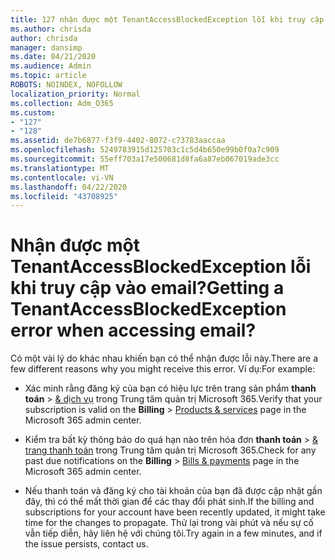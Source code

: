 ```yaml
---
title: 127 nhận được một TenantAccessBlockedException lỗi khi truy cập vào email?
ms.author: chrisda
author: chrisda
manager: dansimp
ms.date: 04/21/2020
ms.audience: Admin
ms.topic: article
ROBOTS: NOINDEX, NOFOLLOW
localization_priority: Normal
ms.collection: Adm_O365
ms.custom:
- "127"
- "128"
ms.assetid: de7b6877-f3f9-4402-8072-c73783aaccaa
ms.openlocfilehash: 5249783915d125703c1c5d4b650e99b0f0a7c909
ms.sourcegitcommit: 55eff703a17e500681d8fa6a87eb067019ade3cc
ms.translationtype: MT
ms.contentlocale: vi-VN
ms.lasthandoff: 04/22/2020
ms.locfileid: "43708925"
---
```

# <a name="getting-a-tenantaccessblockedexception-error-when-accessing-email"></a><span data-ttu-id="519f8-102">Nhận được một TenantAccessBlockedException lỗi khi truy cập vào email?</span><span class="sxs-lookup"><span data-stu-id="519f8-102">Getting a TenantAccessBlockedException error when accessing email?</span></span>

<span data-ttu-id="519f8-103">Có một vài lý do khác nhau khiến bạn có thể nhận được lỗi này.</span><span class="sxs-lookup"><span data-stu-id="519f8-103">There are a few different reasons why you might receive this error.</span></span> <span data-ttu-id="519f8-104">Ví dụ:</span><span class="sxs-lookup"><span data-stu-id="519f8-104">For example:</span></span>

- <span data-ttu-id="519f8-105">Xác minh rằng đăng ký của bạn có hiệu lực trên trang sản phẩm **thanh toán** \> [& dịch vụ](https://portal.office.com/adminportal/home#/subscriptions) trong Trung tâm quản trị Microsoft 365.</span><span class="sxs-lookup"><span data-stu-id="519f8-105">Verify that your subscription is valid on the **Billing** \> [Products & services](https://portal.office.com/adminportal/home#/subscriptions) page in the Microsoft 365 admin center.</span></span>

- <span data-ttu-id="519f8-106">Kiểm tra bất kỳ thông báo do quá hạn nào trên hóa đơn **thanh toán** \> [& trang thanh toán](https://portal.office.com/adminportal/home#/billoverview) trong Trung tâm quản trị Microsoft 365.</span><span class="sxs-lookup"><span data-stu-id="519f8-106">Check for any past due notifications on the **Billing** \> [Bills & payments](https://portal.office.com/adminportal/home#/billoverview) page in the Microsoft 365 admin center.</span></span>

- <span data-ttu-id="519f8-107">Nếu thanh toán và đăng ký cho tài khoản của bạn đã được cập nhật gần đây, thì có thể mất thời gian để các thay đổi phát sinh.</span><span class="sxs-lookup"><span data-stu-id="519f8-107">If the billing and subscriptions for your account have been recently updated, it might take time for the changes to propagate.</span></span> <span data-ttu-id="519f8-108">Thử lại trong vài phút và nếu sự cố vẫn tiếp diễn, hãy liên hệ với chúng tôi.</span><span class="sxs-lookup"><span data-stu-id="519f8-108">Try again in a few minutes, and if the issue persists, contact us.</span></span>
